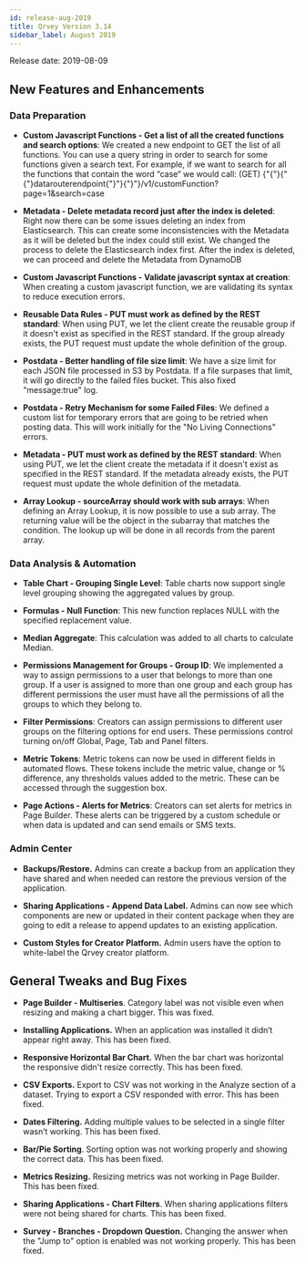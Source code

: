 ```yaml
---
id: release-aug-2019
title: Qrvey Version 3.14
sidebar_label: August 2019
---
```

<div style={{textAlign: "justify"}}/>
Release date: 2019-08-09

## New Features and Enhancements

### Data Preparation

-   **Custom Javascript Functions - Get a list of all the created functions and search options**: We created a new endpoint to GET the list of all functions. You can use a query string in order to search for some functions given a search text. For example, if we want to search for all the functions that contain the word “case“ we would call:
    (GET) {"{"}{"{"}datarouterendpoint{"}"}{"}"}/v1/customFunction?page=1&search=case


-   **Metadata - Delete metadata record just after the index is deleted**: Right now there can be some issues deleting an index from Elasticsearch. This can create some inconsistencies with the Metadata as it will be deleted but the index could still exist. We changed the process to delete the Elasticsearch index first. After the index is deleted, we can proceed and delete the Metadata from DynamoDB


-   **Custom Javascript Functions - Validate javascript syntax at creation**: When creating a custom javascript function, we are validating its syntax to reduce execution errors.


-   **Reusable Data Rules - PUT must work as defined by the REST standard**: When using PUT, we let the client create the reusable group if it doesn't exist as specified in the REST standard. If the group already exists, the PUT request must update the whole definition of the group.


-   **Postdata - Better handling of file size limit**: We have a size limit for each JSON file processed in S3 by Postdata. If a file surpases that limit, it will go directly to the failed files bucket. This also fixed "message:true" log.


-   **Postdata - Retry Mechanism for some Failed Files**: We defined a custom list for temporary errors that are going to be retried when posting data. This will work initially for the "No Living Connections" errors.


-   **Metadata - PUT must work as defined by the REST standard**: When using PUT, we let the client create the metadata if it doesn't exist as specified in the REST standard. If the metadata already exists, the PUT request must update the whole definition of the metadata.


-   **Array Lookup - sourceArray should work with sub arrays**: When defining an Array Lookup, it is now possible to use a sub array. The returning value will be the object in the subarray that matches the condition. The lookup up will be done in all records from the parent array.

### Data Analysis & Automation

-   **Table Chart - Grouping Single Level**: Table charts now support single level grouping showing the aggregated values by group.


-   **Formulas - Null Function**: This new function replaces NULL with the specified replacement value.


-   **Median Aggregate**: This calculation was added to all charts to calculate Median.

-   **Permissions Management for Groups - Group ID**: We implemented a way to assign permissions to a user that belongs to more than one group. If a user is assigned to more than one group and each group has different permissions the user must have all the permissions of all the groups to which they belong to. 


-   **Filter Permissions**: Creators can assign permissions to different user groups on the filtering options for end users. These permissions control turning on/off Global, Page, Tab and Panel filters. 

-   **Metric Tokens**: Metric tokens can now be used in different fields in automated flows. These tokens include the metric value, change or % difference, any thresholds values added to the metric. These can be accessed through the suggestion box. 


-   **Page Actions - Alerts for Metrics**: Creators can set alerts for metrics in Page Builder. These alerts can be triggered by a custom schedule or when data is updated and can send emails or SMS texts.  

### Admin Center

-   **Backups/Restore.** Admins can create a backup from an application they have shared and when needed can restore the previous version of the application.  

-   **Sharing Applications - Append Data Label.** Admins can now see which components are new or updated in their content package when they are going to edit a release to append updates to an existing application.  

-   **Custom Styles for Creator Platform.** Admin users have the option to white-label the Qrvey creator platform. 

## General Tweaks and Bug Fixes

-   **Page Builder - Multiseries**. Category label was not visible even when resizing and making a chart bigger. This was fixed. 

-   **Installing Applications.** When an application was installed it didn’t appear right away. This has been fixed. 

-   **Responsive Horizontal Bar Chart.** When the bar chart was horizontal the responsive didn't resize correctly. This has been fixed. 

-   **CSV Exports.** Export to CSV was not working in the Analyze section of a dataset. Trying to export a CSV responded with error. This has been fixed. 

-   **Dates Filtering.** Adding multiple values to be selected in a single filter wasn’t working. This has been fixed. 

-   **Bar/Pie Sorting**. Sorting option was not working properly and showing the correct data. This has been fixed.

-   **Metrics Resizing.** Resizing metrics was not working in Page Builder. This has been fixed. 

-   **Sharing Applications - Chart Filters**. When sharing applications filters were not being shared for charts. This has been fixed. 

-   **Survey - Branches - Dropdown Question.** Changing the answer when the "Jump to" option is enabled was not working properly. This has been fixed.
